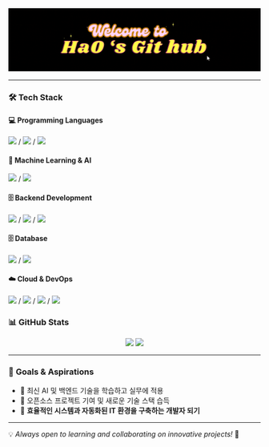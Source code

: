 <div align="center">
  <img src="https://github.com/Ohayoung1/Ohayoung1/blob/38c0a6047f8b612eefb50cb9c1fa0bc6659c547c/Welcome%20(1).gif" />
</div>



---

### 🛠 **Tech Stack**
#### 💻 **Programming Languages**
<div>
  <img src="https://img.shields.io/badge/Python-3776AB?style=flat&logo=python&logoColor=white" /> /
  <img src="https://img.shields.io/badge/Java-ED8B00?style=flat&logo=java&logoColor=white" /> /
  <img src="https://img.shields.io/badge/JavaScript-F7DF1E?style=flat&logo=javascript&logoColor=black" />
</div>

#### 🤖 **Machine Learning & AI**
<div>
  <img src="https://img.shields.io/badge/TensorFlow-FF6F00?style=flat&logo=tensorflow&logoColor=white" /> /
  <img src="https://img.shields.io/badge/PyTorch-EE4C2C?style=flat&logo=pytorch&logoColor=white" />
</div>

#### 🗄 **Backend Development**
<div>
  <img src="https://img.shields.io/badge/PHP-777BB4?style=flat&logo=php&logoColor=white" /> /
  <img src="https://img.shields.io/badge/Node.js-43853D?style=flat&logo=node.js&logoColor=white" /> /
  <img src="https://img.shields.io/badge/Django-092E20?style=flat&logo=django&logoColor=white" />
</div>

#### 🗄 **Database**
<div>
  <img src="https://img.shields.io/badge/MySQL-005C84?style=flat&logo=mysql&logoColor=white" /> /
  <img src="https://img.shields.io/badge/MongoDB-4EA94B?style=flat&logo=mongodb&logoColor=white" />
</div>

#### ☁️ **Cloud & DevOps**
<div>
  <img src="https://img.shields.io/badge/AWS-232F3E?style=flat&logo=amazon-aws&logoColor=white" /> /
  <img src="https://img.shields.io/badge/Docker-2496ED?style=flat&logo=docker&logoColor=white" /> /
  <img src="https://img.shields.io/badge/Git-F05032?style=flat&logo=git&logoColor=white" /> /
  <img src="https://www.vectorlogo.zone/logos/getpostman/getpostman-icon.svg" />
</div>

### 📊 **GitHub Stats**
<p align="center">
  <img src="https://github-readme-stats.vercel.app/api?username=yourgithub&show_icons=true&theme=tokyonight" height="150">
  <img src="https://github-readme-stats.vercel.app/api/top-langs/?username=yourgithub&layout=compact&theme=tokyonight" height="150">
</p>

---

### 🎯 **Goals & Aspirations**
- 🔹 최신 AI 및 백엔드 기술을 학습하고 실무에 적용  
- 🔹 오픈소스 프로젝트 기여 및 새로운 기술 스택 습득  
- 🔹 **효율적인 시스템과 자동화된 IT 환경을 구축하는 개발자 되기**  

---

💡 *Always open to learning and collaborating on innovative projects!* 🚀
